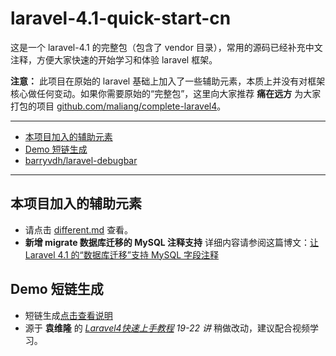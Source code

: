 laravel-4.1-quick-start-cn
=================

这是一个 laravel-4.1 的完整包（包含了 vendor 目录），常用的源码已经补充中文注释，方便大家快速的开始学习和体验 laravel 框架。

**注意：** 此项目在原始的 laravel 基础上加入了一些辅助元素，本质上并没有对框架核心做任何变动。如果你需要原始的“完整包”，这里向大家推荐 **痛在远方** 为大家打包的项目 [github.com/maliang/complete-laravel4](https://github.com/maliang/complete-laravel4)。

---

- [本项目加入的辅助元素](#本项目加入的辅助元素)
- [Demo 短链生成](#Demo-短链生成)
- [barryvdh/laravel-debugbar](#barryvdhlaravel-debugbar)

---



## 本项目加入的辅助元素

- 请点击 [different.md](mdDoc/different.md) 查看。
- **新增 migrate 数据库迁移的 MySQL 注释支持** 详细内容请参阅这篇博文：[让 Laravel 4.1 的“数据库迁移”支持 MySQL 字段注释](http://my.oschina.net/5say/blog/186017)

## Demo 短链生成

- 短链生成[点击查看说明](mdDoc/demoUrlShortened.md)
 - 源于 **袁维隆** 的 *[Laravel4快速上手教程](http://beta.zexeo.com/course/3) 19-22 讲* 稍做改动，建议配合视频学习。
